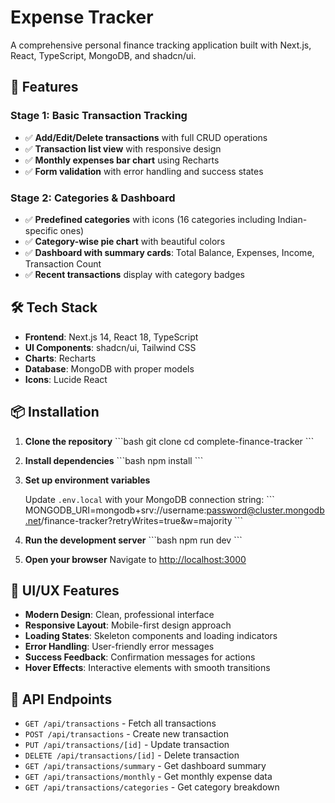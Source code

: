 # Expense Tracker

A comprehensive personal finance tracking application built with Next.js, React, TypeScript, MongoDB, and shadcn/ui.

## 🚀 Features

### Stage 1: Basic Transaction Tracking
- ✅ **Add/Edit/Delete transactions** with full CRUD operations
- ✅ **Transaction list view** with responsive design
- ✅ **Monthly expenses bar chart** using Recharts
- ✅ **Form validation** with error handling and success states

### Stage 2: Categories & Dashboard
- ✅ **Predefined categories** with icons (16 categories including Indian-specific ones)
- ✅ **Category-wise pie chart** with beautiful colors
- ✅ **Dashboard with summary cards**: Total Balance, Expenses, Income, Transaction Count
- ✅ **Recent transactions** display with category badges

## 🛠 Tech Stack

- **Frontend**: Next.js 14, React 18, TypeScript
- **UI Components**: shadcn/ui, Tailwind CSS
- **Charts**: Recharts
- **Database**: MongoDB with proper models
- **Icons**: Lucide React

## 📦 Installation

1. **Clone the repository**
   \`\`\`bash
   git clone <repository-url>
   cd complete-finance-tracker
   \`\`\`

2. **Install dependencies**
   \`\`\`bash
   npm install
   \`\`\`

3. **Set up environment variables**
   
   Update `.env.local` with your MongoDB connection string:
   \`\`\`
   MONGODB_URI=mongodb+srv://username:password@cluster.mongodb.net/finance-tracker?retryWrites=true&w=majority
   \`\`\`

4. **Run the development server**
   \`\`\`bash
   npm run dev
   \`\`\`

5. **Open your browser**
   Navigate to [http://localhost:3000](http://localhost:3000)


## 🎨 UI/UX Features

- **Modern Design**: Clean, professional interface
- **Responsive Layout**: Mobile-first design approach
- **Loading States**: Skeleton components and loading indicators
- **Error Handling**: User-friendly error messages
- **Success Feedback**: Confirmation messages for actions
- **Hover Effects**: Interactive elements with smooth transitions

## 🔧 API Endpoints

- `GET /api/transactions` - Fetch all transactions
- `POST /api/transactions` - Create new transaction
- `PUT /api/transactions/[id]` - Update transaction
- `DELETE /api/transactions/[id]` - Delete transaction
- `GET /api/transactions/summary` - Get dashboard summary
- `GET /api/transactions/monthly` - Get monthly expense data
- `GET /api/transactions/categories` - Get category breakdown

